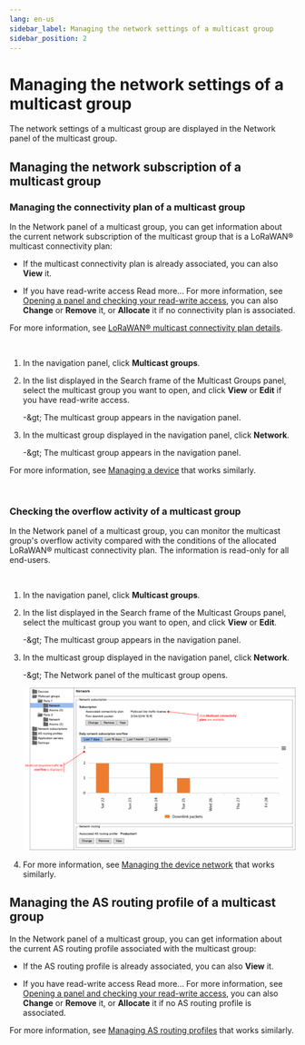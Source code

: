 ```yaml
---
lang: en-us
sidebar_label: Managing the network settings of a multicast group
sidebar_position: 2
---
```


# Managing the network settings of a multicast group

The network settings of a multicast group are displayed in the Network
panel of the multicast group.

## Managing the network subscription of a multicast group

### Managing the connectivity plan of a multicast group

In the Network panel of a multicast group, you can get information about
the current network subscription of the multicast group that is a
LoRaWAN® multicast connectivity plan:

- If the multicast connectivity plan is already associated, you can also
  **View** it.

- If you have read-write access Read more\... For more information, see
  [Opening a panel and checking your read-write access](../../use-interface.md#opening-a-panel-and-checking-your-read-write-access),
  you can also **Change** or **Remove** it, or **Allocate** it if no
  connectivity plan is associated.

For more information, see [LoRaWAN® multicast connectivity plan details](../../reference-information.md#lorawan-multicast-connectivity-plan-details).

&nbsp;

1.  In the navigation panel, click **Multicast groups**.

2.  In the list displayed in the Search frame of the Multicast Groups
    panel, select the multicast group you want to open, and click
    **View** or **Edit** if you have read-write access.

    -\&gt; The multicast group appears in the navigation panel.

3.  In the multicast group displayed in the navigation panel, click
    **Network**.

    -\&gt; The multicast group appears in the navigation panel.

For more information, see [Managing a device](../../manage-a-device/index.md) that works similarly.

&nbsp;

### Checking the overflow activity of a multicast group

In the Network panel of a multicast group, you can monitor the multicast
group's overflow activity compared with the conditions of the allocated
LoRaWAN® multicast connectivity plan. The information is read-only for
all end-users.

&nbsp;

1.  In the navigation panel, click **Multicast groups**.

2.  In the list displayed in the Search frame of the Multicast Groups
    panel, select the multicast group you want to open, and click
    **View** or **Edit**.

    -\&gt; The multicast group appears in the navigation panel.

3.  In the multicast group displayed in the navigation panel, click
    **Network**.

    -\&gt; The Network panel of the multicast group opens.

    ![](./_images/managing-the-network-settings.png)

4.  For more information, see [Managing the device network](../../manage-device-network/index.md) that works similarly.

## Managing the AS routing profile of a multicast group

In the Network panel of a multicast group, you can get information about
the current AS routing profile associated with the multicast group:

- If the AS routing profile is already associated, you can also **View**
  it.

- If you have read-write access Read more\... For more information, see
  [Opening a panel and checking your read-write   access](../../use-interface.md#opening-a-panel-and-checking-your-read-write-access),
  you can also **Change** or **Remove** it, or **Allocate** it if no AS
  routing profile is associated.

For more information, see [Managing AS routing profiles](../../manage-as-routing-profiles/index.md) that works
similarly.
